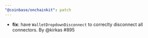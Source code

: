 ```yaml
---
"@coinbase/onchainkit": patch
---
```


- **fix**: have `WalletDropdownDisconnect` to correclty disconnect all connectors. By @kirkas #895
